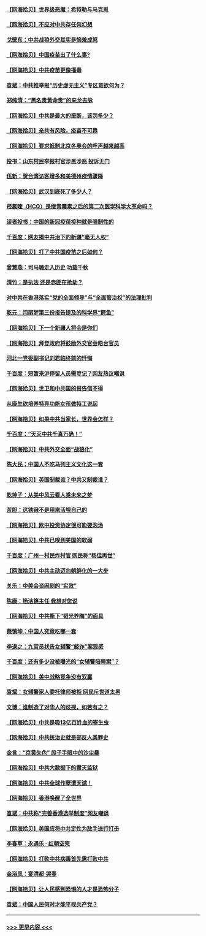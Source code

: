 #### [【网海拾贝】世界级恶魔：希特勒与马克思](../pages/nsc993/n12884062.md?t=04170251) 
#### [【网海拾贝】不应对中共存任何幻想](../pages/nsc993/n12881460.md?t=04170251) 
#### [戈壁东：中共战狼外交其实是恼羞成怒](../pages/nsc993/n12880392.md?t=04170251) 
#### [【网海拾贝】中国疫苗出了什么事?](../pages/nsc993/n12879124.md?t=04170251) 
#### [【网海拾贝】中共疫苗更像播毒](../pages/nsc993/n12876631.md?t=04170251) 
#### [袁斌：中共推举报“历史虚无主义”专区意欲何为？](../pages/nsc993/n12876530.md?t=04170251) 
#### [郑纯清：“黑名贵黄命贵”的来龙去脉](../pages/nsc993/n12875589.md?t=04170251) 
#### [【网海拾贝】中共是最大的垄断，该罚多少？](../pages/nsc993/n12874006.md?t=04170251) 
#### [【网海拾贝】亲共有风险，疫苗不可靠](../pages/nsc993/n12872224.md?t=04170251) 
#### [【网海拾贝】要求抵制北京冬奥会的呼声越来越高](../pages/nsc993/n12868962.md?t=04170251) 
#### [投书：山东村民举报村官涉黑涉恶 投诉无门](../pages/nsc993/n12869726.md?t=04170251) 
#### [伍新：贺台湾访客增多和美德州疫情骤降](../pages/nsc993/n12865651.md?t=04170251) 
#### [【网海拾贝】武汉到底死了多少人？](../pages/nsc993/n12863707.md?t=04170251) 
#### [羟氯喹（HCQ）是继青霉素之后的第二次医学科学大革命吗？](../pages/nsc993/n12638564.md?t=04170251) 
#### [读者投书：中国的新冠疫苗接种就是强制性的](../pages/nsc993/n12859932.md?t=04170251) 
#### [千百度：网友揭中共治下的新疆“毫无人权”](../pages/nsc993/n12858385.md?t=04170251) 
#### [【网海拾贝】打了中共国疫苗之后如何？](../pages/nsc993/n12857866.md?t=04170251) 
#### [曾慧燕：司马璐走入历史 功载千秋](../pages/nsc993/n12856996.md?t=04170251) 
#### [清竹：是执法 还是赤匪在抢劫？](../pages/nsc993/n12856952.md?t=04170251) 
#### [对中共在香港落实“党的全面领导”与“全面管治权”的法理批判](../pages/nsc993/n12856929.md?t=04170251) 
#### [乾元：闫丽梦第三份报告提及的科学界“鳄鱼”](../pages/nsc993/n12855985.md?t=04170251) 
#### [【网海拾贝】下一个新疆人将会是你们](../pages/nsc993/n12855864.md?t=04170251) 
#### [【网海拾贝】拜登政府将鼓励外交官会晤台官员](../pages/nsc993/n12853615.md?t=04170251) 
#### [河北一党委副书记刘君临终前的忏悔](../pages/nsc993/n12849420.md?t=04170251) 
#### [千百度：短暂来沪停留人员需登记？网友热议嘲讽](../pages/nsc993/n12853497.md?t=04170251) 
#### [【网海拾贝】世卫和中共国的报告信不得](../pages/nsc993/n12850902.md?t=04170251) 
#### [从康生欲培养特异功能女孩做特工说起](../pages/nsc993/n12849289.md?t=04170251) 
#### [【网海拾贝】如果中共当家长，世界会怎样？](../pages/nsc993/n12848436.md?t=04170251) 
#### [千百度：“天灭中共千真万确！”](../pages/nsc993/n12845659.md?t=04170251) 
#### [【网海拾贝】中共外交全面“战狼化”](../pages/nsc993/n12845607.md?t=04170251) 
#### [陈大民：中国人不吃马列主义文化这一套](../pages/nsc993/n12842496.md?t=04170251) 
#### [【网海拾贝】英国制裁谁？中共又制裁谁？](../pages/nsc993/n12840909.md?t=04170251) 
#### [乾坤子：从美中风云看人类未来之梦](../pages/nsc993/n12840590.md?t=04170251) 
#### [苦胆：这铁锹不是用来活埋自己的](../pages/nsc993/n12839512.md?t=04170251) 
#### [【网海拾贝】欧中投资协定很可能要泡汤](../pages/nsc993/n12835122.md?t=04170251) 
#### [【网海拾贝】中共已嗅到美国的软弱](../pages/nsc993/n12832411.md?t=04170251) 
#### [千百度：广州一村民炸村官 网民称“杨佳再世”](../pages/nsc993/n12832380.md?t=04170251) 
#### [【网海拾贝】中共主动迈向朝鲜化的一大步](../pages/nsc993/n12829887.md?t=04170251) 
#### [关乐：中美会谈闹剧的“实效”](../pages/nsc993/n12826698.md?t=04170251) 
#### [陈康：杨洁篪主任  我想对您说](../pages/nsc993/n12826609.md?t=04170251) 
#### [【网海拾贝】中共撕下“韬光养晦”的面具](../pages/nsc993/n12826459.md?t=04170251) 
#### [蔡慎坤：中国人究竟吃哪一套](../pages/nsc993/n12826010.md?t=04170251) 
#### [李退之：九官员状告女辅警“敲诈”案观感](../pages/nsc993/n12823984.md?t=04170251) 
#### [千百度：还有多少没被曝光的“女辅警陪睡案”？](../pages/nsc993/n12822136.md?t=04170251) 
#### [【网海拾贝】美中战略竞争没有双赢](../pages/nsc993/n12822105.md?t=04170251) 
#### [袁斌：女辅警家人委托律师被拒 网民斥世道太黑](../pages/nsc993/n12822004.md?t=04170251) 
#### [文博：谁制造了对华人的歧视，如若有之？](../pages/nsc993/n12821635.md?t=04170251) 
#### [【网海拾贝】中共是吸13亿百姓血的寄生虫](../pages/nsc993/n12819191.md?t=04170251) 
#### [【网海拾贝】中共统治史就是部反人类罪史](../pages/nsc993/n12816738.md?t=04170251) 
#### [金言：“京黄失色” 段子手眼中的沙尘暴](../pages/nsc993/n12815700.md?t=04170251) 
#### [【网海拾贝】中共大数据下的露天监狱](../pages/nsc993/n12811075.md?t=04170251) 
#### [【网海拾贝】中共全球作孽遭天谴！](../pages/nsc993/n12810258.md?t=04170251) 
#### [【网海拾贝】香港唤醒了全世界](../pages/nsc993/n12809100.md?t=04170251) 
#### [袁斌：中共称“完善香港选举制度”网友嘲讽](../pages/nsc993/n12808994.md?t=04170251) 
#### [【网海拾贝】美国应将中共定性为敌手进行打击](../pages/nsc993/n12806870.md?t=04170251) 
#### [李春草：永遇乐 · 红朝空壳](../pages/nsc993/n12805365.md?t=04170251) 
#### [【网海拾贝】打败中共病毒首先需打败中共](../pages/nsc993/n12803930.md?t=04170251) 
#### [金浴凤：宴清都‧哭春](../pages/nsc993/n12801601.md?t=04170251) 
#### [【网海拾贝】让人民感到恐惧的人才是恐怖分子](../pages/nsc993/n12799347.md?t=04170251) 
#### [袁斌：中国人民何时才能平视共产党？](../pages/nsc993/n12799306.md?t=04170251) 

----
#### [ >>> 更早内容 <<< ](../indexes/nsc993-earlier.md)
